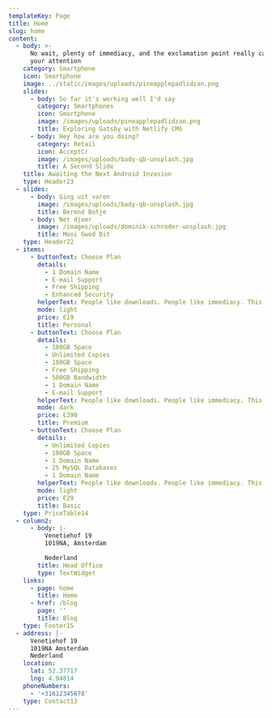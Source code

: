 ```yaml
---
templateKey: Page
title: Home
slug: home
content:
  - body: >-
      No wait, plenty of immediacy, and the exclamation point really captures
      your attention
    category: Smartphone
    icon: Smartphone
    image: ../static/images/uploads/pineapplepadlidzan.png
    slides:
      - body: So far it's working well I'd say
        category: Smartphones
        icon: Smartphone
        image: /images/uploads/pineapplepadlidzan.png
        title: Exploring Gatsby with Netlify CMS
      - body: Hey how are you doing?
        category: Retail
        icon: AcceptCr
        image: /images/uploads/bady-qb-unsplash.jpg
        title: A Second Slide
    title: Awaiting the Next Android Invasion
    type: Header23
  - slides:
      - body: Ging uit varen
        image: /images/uploads/bady-qb-unsplash.jpg
        title: Berend Botje
      - body: Net djoer
        image: /images/uploads/dominik-schroder-unsplash.jpg
        title: Mooi Gwod Dit
    type: Header22
  - items:
      - buttonText: Choose Plan
        details:
          - 1 Domain Name
          - E-mail Support
          - Free Shipping
          - Enhanced Security
        helperText: People like downloads. People like immediacy. This delivers on both
        mode: light
        price: €19
        title: Personal
      - buttonText: Choose Plan
        details:
          - 100GB Space
          - Unlimited Copies
          - 100GB Space
          - Free Shipping
          - 500GB Bandwidth
          - 1 Domain Name
          - E-mail Support
        helperText: People like downloads. People like immediacy. This delivers on both
        mode: dark
        price: €390
        title: Premium
      - buttonText: Choose Plan
        details:
          - Unlimited Copies
          - 100GB Space
          - 1 Domain Name
          - 25 MySQL Databases
          - 1 Domain Name
        helperText: People like downloads. People like immediacy. This delivers on both
        mode: light
        price: €29
        title: Basic
    type: PriceTable14
  - column2:
      - body: |-
          Venetiehof 19
          1019NA, Amsterdam

          Nederland
        title: Head Office
        type: TextWidget
    links:
      - page: home
        title: Home
      - href: /blog
        page: ''
        title: Blog
    type: Footer15
  - address: |-
      Venetiehof 19
      1019NA Amsterdam
      Nederland
    location:
      lat: 52.37717
      lng: 4.94814
    phoneNumbers:
      - '+31612345678'
    type: Contact13
---
```


